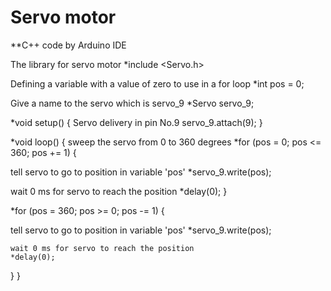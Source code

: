# Servo motor

**C++ code by Arduino IDE 

The library for servo motor 
*include <Servo.h>

Defining a variable with a value of zero to use in a for loop
*int pos = 0;

Give a name to the servo which is servo_9
*Servo servo_9;


*void setup()
{
Servo delivery in pin No.9
  servo_9.attach(9);
}

*void loop()
{
  sweep the servo from 0 to 360 degrees 
  *for (pos = 0; pos <= 360; pos += 1) {
  
  
  tell servo to go to position in variable 'pos'
    *servo_9.write(pos);
    
    
  wait 0 ms for servo to reach the position
    *delay(0);
  }
  
  *for (pos = 360; pos >= 0; pos -= 1) {
  
  tell servo to go to position in variable 'pos'
    *servo_9.write(pos);
    
    
    wait 0 ms for servo to reach the position
    *delay(0);
  }
}


